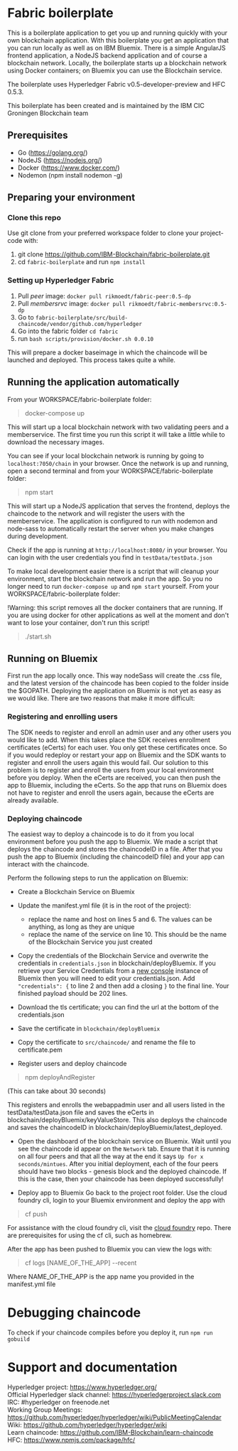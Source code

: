 # Fabric boilerplate
This is a boilerplate application to get you up and running quickly with your own blockchain application. With this boilerplate you get an application that you can run locally as well as on IBM Bluemix. There is a simple AngularJS frontend application, a NodeJS backend application and of course a blockchain network. Locally, the boilerplate starts up a blockchain network using Docker containers; on Bluemix you can use the Blockchain service.

The boilerplate uses Hyperledger Fabric v0.5-developer-preview and HFC 0.5.3.

This boilerplate has been created and is maintained by the IBM CIC Groningen Blockchain team

## Prerequisites
- Go (https://golang.org/)
- NodeJS (https://nodejs.org/)
- Docker (https://www.docker.com/)
- Nodemon (npm install nodemon -g)

## Preparing your environment

### Clone this repo
Use git clone from your preferred workspace folder to clone your project-code with:  
1. git clone https://github.com/IBM-Blockchain/fabric-boilerplate.git   
2. cd `fabric-boilerplate` and run `npm install`  

### Setting up Hyperledger Fabric

1. Pull _peer_ image: `docker pull rikmoedt/fabric-peer:0.5-dp`
2. Pull _membersrvc_ image: `docker pull rikmoedt/fabric-membersrvc:0.5-dp`
3. Go to `fabric-boilerplate/src/build-chaincode/vendor/github.com/hyperledger`
4. Go into the fabric folder `cd fabric`
5. run `bash scripts/provision/docker.sh 0.0.10`

This will prepare a docker baseimage in which the chaincode will be launched and deployed. This process takes quite a while.

## Running the application automatically
From your WORKSPACE/fabric-boilerplate folder:

> docker-compose up

This will start up a local blockchain network with two validating peers and a memberservice.
The first time you run this script it will take a little while to download the necessary images.

You can see if your local blockchain network is running by going to `localhost:7050/chain` in your browser.
Once the network is up and running, open a second terminal and from your WORKSPACE/fabric-boilerplate folder:

> npm start

This will start up a NodeJS application that serves the frontend, deploys the chaincode to the network and will register the users with the memberservice. The application is configured to run with nodemon and node-sass to automatically restart the server when you make changes during development.

Check if the app is running at `http://localhost:8080/` in your browser. You can login with the user credentials you find in `testData/testData.json`  


To make local development easier there is a script that will cleanup your environment, start the blockchain network and run the app. So you no longer need to run `docker-compose up` and `npm start` yourself. From your WORKSPACE/fabric-boilerplate folder:

!Warning: this script removes all the docker containers that are running. If you are using docker for other applications as well at the moment and don't want to lose your container, don't run this script!

> ./start.sh

## Running on Bluemix
First run the app locally once. This way nodeSass will create the .css file, and the latest version of the chaincode has been copied to the folder inside the $GOPATH. Deploying the application on Bluemix is not yet as easy as we would like. There are two reasons that make it more difficult:

### Registering and enrolling users
The SDK needs to register and enroll an admin user and any other users you would like to add. When this takes place the SDK receives enrollment certificates (eCerts) for each user. You only get these certificates once. So if you would redeploy or restart your app on Bluemix and the SDK wants to register and enroll the users again this would fail. Our solution to this problem is to register and enroll the users from your local environment before you deploy. When the eCerts are received, you can then push the app to Bluemix, including the eCerts. So the app that runs on Bluemix does not have to register and enroll the users again, because the eCerts are already available.


### Deploying chaincode
The easiest way to deploy a chaincode is to do it from you local environment before you push the app to Bluemix. We made a script that deploys the chaincode and stores the chaincodeID in a file. After that you push the app to Bluemix (including the chaincodeID file) and your app can interact with the chaincode.

Perform the following steps to run the application on Bluemix:

- Create a Blockchain Service on Bluemix
- Update the manifest.yml file (it is in the root of the project):
    - replace the name and host on lines 5 and 6. The values can be anything, as long as they are unique
    - replace the name of the service on line 10. This should be the name of the Blockchain Service you just created
- Copy the credentials of the Blockchain Service and overwrite the credentials in `credentials.json` in blockchain/deployBluemix.  If you retrieve your Service Credentials from a [new console](https://new-console.ng.bluemix.net/#overview) instance of Bluemix then you will need to edit your credentials.json.  Add `"credentials": {` to line 2 and then add a closing `}` to the final line.  Your finished payload should be 202 lines.  
- Download the tls certificate; you can find the url at the bottom of the credentials.json
- Save the certificate in `blockchain/deployBluemix`
- Copy the certificate to `src/chaincode/` and rename the file to certificate.pem

- Register users and deploy chaincode  
> npm deployAndRegister

(This can take about 30 seconds)

This registers and enrolls the webappadmin user and all users listed in the testData/testData.json file and saves the eCerts in blockchain/deployBluemix/keyValueStore. This also deploys the chaincode and saves the chaincodeID in blockchain/deployBluemix/latest_deployed.

- Open the dashboard of the blockchain service on Bluemix. Wait until you see the chaincode id appear on the `Network` tab.  Ensure that it is running on all four peers and that all the way at the end it says `Up for x seconds/mintues`. After you initial deployment, each of the four peers should have two blocks - genesis block and the deployed chaincode. If this is the case, then your chaincode has been deployed successfully!


- Deploy app to Bluemix
Go back to the project root folder.
Use the cloud foundry cli, login to your Bluemix environment and deploy the app with
> cf push

For assistance with the cloud foundry cli, visit the [cloud foundry](https://github.com/cloudfoundry/cli#downloads) repo.  There are prerequisites for using the cf cli, such as homebrew.  

After the app has been pushed to Bluemix you can view the logs with:
> cf logs [NAME_OF_THE_APP] --recent

Where NAME_OF_THE_APP is the app name you provided in the manifest.yml file

# Debugging chaincode
To check if your chaincode compiles before you deploy it, run `npm run gobuild`

# Support and documentation
Hyperledger project:                https://www.hyperledger.org/    
Official Hyperledger slack channel:  https://hyperledgerproject.slack.com   
IRC:                                #hyperledger on freenode.net    
Working Group Meetings:             https://github.com/hyperledger/hyperledger/wiki/PublicMeetingCalendar    
Wiki:                               https://github.com/hyperledger/hyperledger/wiki     
Learn chaincode:                    https://github.com/IBM-Blockchain/learn-chaincode    
HFC:                                https://www.npmjs.com/package/hfc/

